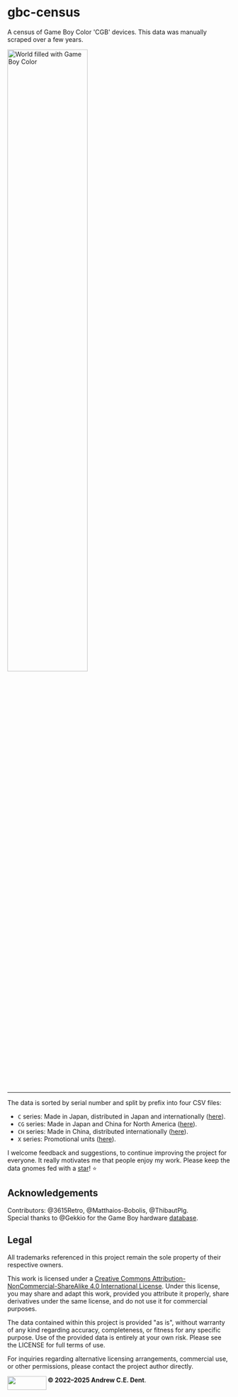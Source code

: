 # gbc-census

A census of Game Boy Color 'CGB' devices. This data was manually scraped over a few years.

<img src="docs/gbc-mundo.jpg" width="60%" alt="World filled with Game Boy Color">

<hr>

The data is sorted by serial number and split by prefix into four CSV files:
- `C` series: Made in Japan, distributed in Japan and internationally ([here](gbc-census-C.csv)).
- `CG` series: Made in Japan and China for North America ([here](gbc-census-CG.csv)).
- `CH` series: Made in China, distributed internationally ([here](gbc-census-CH.csv)).
- `X` series: Promotional units ([here](gbc-census-X.csv)).  

I welcome feedback and suggestions, to continue improving the project for everyone. It really motivates me that people enjoy my work. Please keep the data gnomes fed with a [star](https://github.com/ace-dent/gbc-hw/stargazers)! ⭐️


## Acknowledgements

Contributors: @3615Retro, @Matthaios-Bobolis, @ThibautPlg.  
Special thanks to @Gekkio for the Game Boy hardware [database](https://gbhwdb.gekkio.fi).


## Legal

All trademarks referenced in this project remain the sole property of their respective owners.  

This work is licensed under a [Creative Commons Attribution-NonCommercial-ShareAlike 4.0 International License](https://creativecommons.org/licenses/by-nc-sa/4.0/). Under this license, you may share and adapt this work, provided you attribute it properly, share derivatives under the same license, and do not use it for commercial purposes.

The data contained within this project is provided "as is", without warranty of any kind regarding accuracy, completeness, or fitness for any specific purpose. Use of the provided data is entirely at your own risk. Please see the LICENSE for full terms of use.

For inquiries regarding alternative licensing arrangements, commercial use, or other permissions, please contact the project author directly.


<a href="http://creativecommons.org/licenses/by-nc-sa/4.0/">
    <img width="88" height="31" align="left" src="https://mirrors.creativecommons.org/presskit/buttons/88x31/png/by-nc-sa.png" alt="">
</a>

**© 2022–2025 Andrew C.E. Dent**.